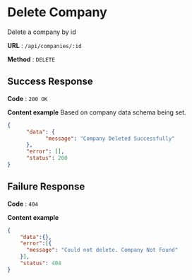 # Delete Company

Delete a company by id

**URL** : `/api/companies/:id`

**Method** : `DELETE`


## Success Response

**Code** : `200 OK`

**Content example**
Based on company data schema being set.

```json
{
      "data": {
            "message": "Company Deleted Successfully"
      },
      "error": [],
      "status": 200
}

```


## Failure Response

**Code** : `404`


**Content example**

```json
{
    "data":{},
    "error":[{
      "message": "Could not delete. Company Not Found"
    }],
    "status": 404
}
```